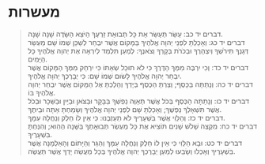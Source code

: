 # מעשרות

> דברים יד כב: עַשֵּׂר תְּעַשֵּׂר אֵת כָּל תְּבוּאַת זַרְעֶךָ הַיֹּצֵא הַשָּׂדֶה שָׁנָה שָׁנָה.  
> דברים יד כג: וְאָכַלְתָּ לִפְנֵי יְהוָה אֱלֹהֶיךָ בַּמָּקוֹם אֲשֶׁר יִבְחַר לְשַׁכֵּן שְׁמוֹ שָׁם מַעְשַׂר דְּגָנְךָ תִּירֹשְׁךָ וְיִצְהָרֶךָ וּבְכֹרֹת בְּקָרְךָ וְצֹאנֶךָ:  לְמַעַן תִּלְמַד לְיִרְאָה אֶת יְהוָה אֱלֹהֶיךָ כָּל הַיָּמִים.  
> דברים יד כד: וְכִי יִרְבֶּה מִמְּךָ הַדֶּרֶךְ כִּי לֹא תוּכַל שְׂאֵתוֹ כִּי יִרְחַק מִמְּךָ הַמָּקוֹם אֲשֶׁר יִבְחַר יְהוָה אֱלֹהֶיךָ לָשׂוּם שְׁמוֹ שָׁם:  כִּי יְבָרֶכְךָ יְהוָה אֱלֹהֶיךָ.  
> דברים יד כה: וְנָתַתָּה בַּכָּסֶף; וְצַרְתָּ הַכֶּסֶף בְּיָדְךָ וְהָלַכְתָּ אֶל הַמָּקוֹם אֲשֶׁר יִבְחַר יְהוָה אֱלֹהֶיךָ בּוֹ.  
> דברים יד כו: וְנָתַתָּה הַכֶּסֶף בְּכֹל אֲשֶׁר תְּאַוֶּה נַפְשְׁךָ בַּבָּקָר וּבַצֹּאן וּבַיַּיִן וּבַשֵּׁכָר וּבְכֹל אֲשֶׁר תִּשְׁאָלְךָ נַפְשֶׁךָ; וְאָכַלְתָּ שָּׁם לִפְנֵי יְהוָה אֱלֹהֶיךָ וְשָׂמַחְתָּ אַתָּה וּבֵיתֶךָ.  
> דברים יד כז: וְהַלֵּוִי אֲשֶׁר בִּשְׁעָרֶיךָ לֹא תַעַזְבֶנּוּ:  כִּי אֵין לוֹ חֵלֶק וְנַחֲלָה עִמָּךְ.  
> דברים יד כח: מִקְצֵה שָׁלֹשׁ שָׁנִים תּוֹצִיא אֶת כָּל מַעְשַׂר תְּבוּאָתְךָ בַּשָּׁנָה הַהִוא; וְהִנַּחְתָּ בִּשְׁעָרֶיךָ.  
> דברים יד כט: וּבָא הַלֵּוִי כִּי אֵין לוֹ חֵלֶק וְנַחֲלָה עִמָּךְ וְהַגֵּר וְהַיָּתוֹם וְהָאַלְמָנָה אֲשֶׁר בִּשְׁעָרֶיךָ וְאָכְלוּ וְשָׂבֵעוּ לְמַעַן יְבָרֶכְךָ יְהוָה אֱלֹהֶיךָ בְּכָל מַעֲשֵׂה יָדְךָ אֲשֶׁר תַּעֲשֶׂה.  
 

